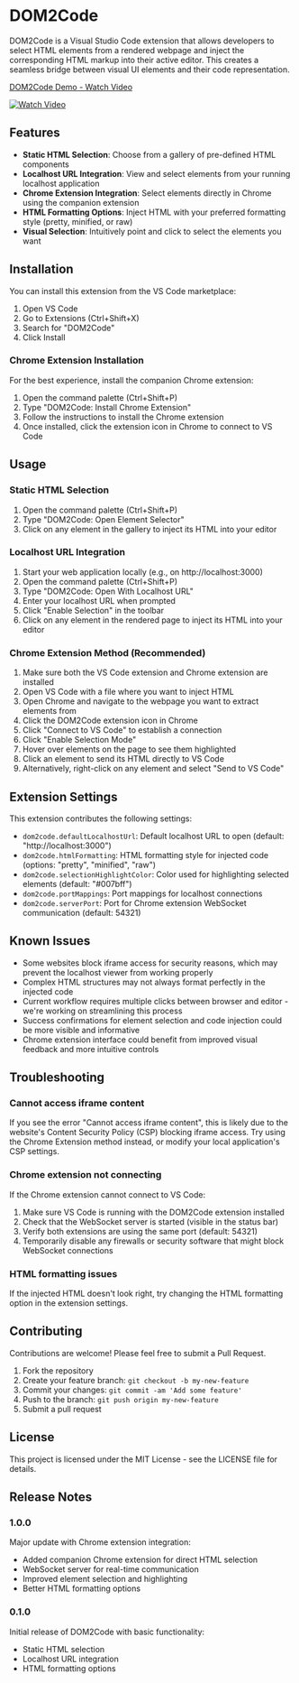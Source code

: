 # DOM2Code

DOM2Code is a Visual Studio Code extension that allows developers to select HTML elements from a rendered webpage and inject the corresponding HTML markup into their active editor. This creates a seamless bridge between visual UI elements and their code representation.

[DOM2Code Demo - Watch Video](https://www.loom.com/share/9374d2920d374302867fc49eeb2775d7)

[![Watch Video](https://cdn.loom.com/sessions/thumbnails/9374d2920d374302867fc49eeb2775d7-85c0c94025a366ed-full-play.gif)](https://www.loom.com/share/9374d2920d374302867fc49eeb2775d7)


## Features

- **Static HTML Selection**: Choose from a gallery of pre-defined HTML components
- **Localhost URL Integration**: View and select elements from your running localhost application
- **Chrome Extension Integration**: Select elements directly in Chrome using the companion extension
- **HTML Formatting Options**: Inject HTML with your preferred formatting style (pretty, minified, or raw)
- **Visual Selection**: Intuitively point and click to select the elements you want

## Installation

You can install this extension from the VS Code marketplace:

1. Open VS Code
2. Go to Extensions (Ctrl+Shift+X)
3. Search for "DOM2Code"
4. Click Install

### Chrome Extension Installation

For the best experience, install the companion Chrome extension:

1. Open the command palette (Ctrl+Shift+P)
2. Type "DOM2Code: Install Chrome Extension"
3. Follow the instructions to install the Chrome extension
4. Once installed, click the extension icon in Chrome to connect to VS Code

## Usage

### Static HTML Selection

1. Open the command palette (Ctrl+Shift+P)
2. Type "DOM2Code: Open Element Selector"
3. Click on any element in the gallery to inject its HTML into your editor

### Localhost URL Integration

1. Start your web application locally (e.g., on http://localhost:3000)
2. Open the command palette (Ctrl+Shift+P)
3. Type "DOM2Code: Open With Localhost URL"
4. Enter your localhost URL when prompted
5. Click "Enable Selection" in the toolbar
6. Click on any element in the rendered page to inject its HTML into your editor

### Chrome Extension Method (Recommended)

1. Make sure both the VS Code extension and Chrome extension are installed
2. Open VS Code with a file where you want to inject HTML
3. Open Chrome and navigate to the webpage you want to extract elements from
4. Click the DOM2Code extension icon in Chrome
5. Click "Connect to VS Code" to establish a connection
6. Click "Enable Selection Mode"
7. Hover over elements on the page to see them highlighted
8. Click an element to send its HTML directly to VS Code
9. Alternatively, right-click on any element and select "Send to VS Code"

## Extension Settings

This extension contributes the following settings:

* `dom2code.defaultLocalhostUrl`: Default localhost URL to open (default: "http://localhost:3000")
* `dom2code.htmlFormatting`: HTML formatting style for injected code (options: "pretty", "minified", "raw")
* `dom2code.selectionHighlightColor`: Color used for highlighting selected elements (default: "#007bff")
* `dom2code.portMappings`: Port mappings for localhost connections
* `dom2code.serverPort`: Port for Chrome extension WebSocket communication (default: 54321)

## Known Issues

- Some websites block iframe access for security reasons, which may prevent the localhost viewer from working properly
- Complex HTML structures may not always format perfectly in the injected code
- Current workflow requires multiple clicks between browser and editor - we're working on streamlining this process
- Success confirmations for element selection and code injection could be more visible and informative
- Chrome extension interface could benefit from improved visual feedback and more intuitive controls

## Troubleshooting

### Cannot access iframe content

If you see the error "Cannot access iframe content", this is likely due to the website's Content Security Policy (CSP) blocking iframe access. Try using the Chrome Extension method instead, or modify your local application's CSP settings.

### Chrome extension not connecting

If the Chrome extension cannot connect to VS Code:
1. Make sure VS Code is running with the DOM2Code extension installed
2. Check that the WebSocket server is started (visible in the status bar)
3. Verify both extensions are using the same port (default: 54321)
4. Temporarily disable any firewalls or security software that might block WebSocket connections

### HTML formatting issues

If the injected HTML doesn't look right, try changing the HTML formatting option in the extension settings.

## Contributing

Contributions are welcome! Please feel free to submit a Pull Request.

1. Fork the repository
2. Create your feature branch: `git checkout -b my-new-feature`
3. Commit your changes: `git commit -am 'Add some feature'`
4. Push to the branch: `git push origin my-new-feature`
5. Submit a pull request

## License

This project is licensed under the MIT License - see the LICENSE file for details.

## Release Notes

### 1.0.0

Major update with Chrome extension integration:
- Added companion Chrome extension for direct HTML selection
- WebSocket server for real-time communication
- Improved element selection and highlighting
- Better HTML formatting options

### 0.1.0

Initial release of DOM2Code with basic functionality:
- Static HTML selection
- Localhost URL integration
- HTML formatting options 
